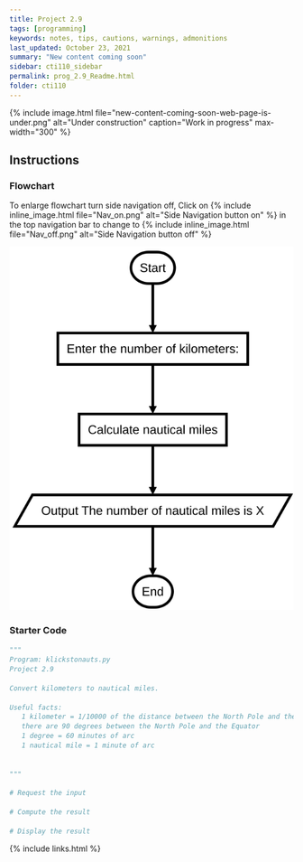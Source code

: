```yaml
---
title: Project 2.9
tags: [programming]
keywords: notes, tips, cautions, warnings, admonitions
last_updated: October 23, 2021
summary: "New content coming soon"
sidebar: cti110_sidebar
permalink: prog_2.9_Readme.html
folder: cti110
---
```

{% include image.html file="new-content-coming-soon-web-page-is-under.png" alt="Under construction" caption="Work in progress" max-width="300" %}

## Instructions

### Flowchart

To enlarge flowchart turn side navigation off, Click on {% include inline_image.html
file="Nav_on.png" alt="Side Navigation button on" %} in the top navigation bar to change to {% include inline_image.html
file="Nav_off.png" alt="Side Navigation button off" %}

![Klickstonauts Flowchart](images/cti110_p_2.9_klickstonauts.flowchart.svg)

### Starter Code

```python
"""
Program: klickstonauts.py
Project 2.9

Convert kilometers to nautical miles.

Useful facts:
   1 kilometer = 1/10000 of the distance between the North Pole and the Equator
   there are 90 degrees between the North Pole and the Equator
   1 degree = 60 minutes of arc
   1 nautical mile = 1 minute of arc


"""

# Request the input

# Compute the result

# Display the result

```

{% include links.html %}

